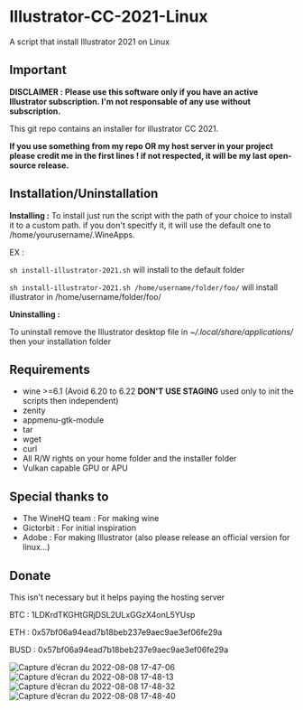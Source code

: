# Illustrator-CC-2021-Linux
A script that install Illustrator 2021 on Linux

## Important

**DISCLAIMER :**
**Please use this software only if you have an active Illustrator subscription. I'm not responsable of any use without subscription.**

This git repo contains an installer for illustrator CC 2021.

**If you use something from my repo OR my host server in your project please credit me in the first lines ! if not respected, it will be my last open-source release.**

## Installation/Uninstallation


**Installing :**
To install just run the script with the path of your choice to install it to a custom path. if you don't specitfy it, it will use the default one to /home/yourusername/.WineApps.

EX : 

`sh install-illustrator-2021.sh` will install to the default folder

`sh install-illustrator-2021.sh /home/username/folder/foo/` will install illustrator in /home/username/folder/foo/

**Uninstalling :**

To uninstall remove the Illustrator desktop file in *~/.local/share/applications/* then your installation folder

## Requirements
- wine >=6.1 (Avoid 6.20 to 6.22 **DON'T USE STAGING** used only to init the scripts then independent)
- zenity
- appmenu-gtk-module
- tar
- wget
- curl
- All R/W rights on your home folder and the installer folder
- Vulkan capable GPU or APU


## Special thanks to
- The WineHQ team : For making wine
- Gictorbit : For initial inspiration
- Adobe : For making Illustrator (also please release an official version for linux...)




## Donate

This isn't necessary but it helps paying the hosting server



BTC : 1LDKrdTKGHtGRjDSL2ULxGGzX4onL5YUsp

ETH : 0x57bf06a94ead7b18beb237e9aec9ae3ef06fe29a

BUSD : 0x57bf06a94ead7b18beb237e9aec9ae3ef06fe29a


![Capture d’écran du 2022-08-08 17-47-06](https://user-images.githubusercontent.com/52078885/183459207-94c38d6e-25d1-4d61-b977-7a778e9fe6fc.png)
![Capture d’écran du 2022-08-08 17-48-13](https://user-images.githubusercontent.com/52078885/183459238-73268826-ef3f-4a1c-9689-55576bab2326.png)
![Capture d’écran du 2022-08-08 17-48-32](https://user-images.githubusercontent.com/52078885/183459250-926282ed-8060-4108-a2ea-4b33c1ae1078.png)
![Capture d’écran du 2022-08-08 17-48-40](https://user-images.githubusercontent.com/52078885/183459264-127c945f-f0dd-4776-aefa-749e76332eaa.png)

